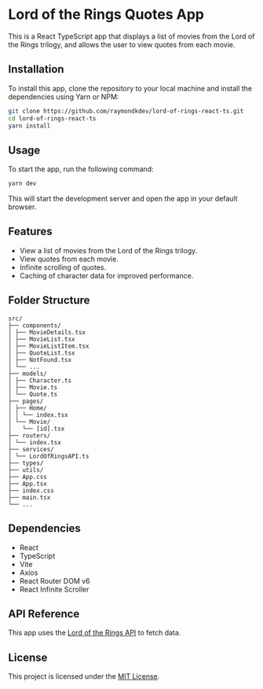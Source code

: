 # Lord of the Rings Quotes App

This is a React TypeScript app that displays a list of movies from the Lord of the Rings trilogy, and allows the user to view quotes from each movie.

## Installation

To install this app, clone the repository to your local machine and install the dependencies using Yarn or NPM:

```bash
git clone https://github.com/raymondkdev/lord-of-rings-react-ts.git
cd lord-of-rings-react-ts
yarn install
```

## Usage

To start the app, run the following command:

```bash
yarn dev
```

This will start the development server and open the app in your default browser.

## Features

- View a list of movies from the Lord of the Rings trilogy.
- View quotes from each movie.
- Infinite scrolling of quotes.
- Caching of character data for improved performance.

## Folder Structure

```
src/
├── components/
│ ├── MovieDetails.tsx
│ ├── MovieList.tsx
│ ├── MovieListItem.tsx
│ ├── QuoteList.tsx
│ ├── NotFound.tsx
│ └── ...
├── models/
│ ├── Character.ts
│ ├── Movie.ts
│ └── Quote.ts
├── pages/
│ ├── Home/
│ │ └── index.tsx
│ └── Movie/
│   └── [id].tsx
├── routers/
│ └── index.tsx
├── services/
│ └── LordOfRingsAPI.ts
├── types/
├── utils/
├── App.css
├── App.tsx
├── index.css
├── main.tsx
└── ...
```

## Dependencies

- React
- TypeScript
- Vite
- Axios
- React Router DOM v6
- React Infinite Scroller

## API Reference

This app uses the [Lord of the Rings API](https://the-one-api.dev/) to fetch data.

## License

This project is licensed under the [MIT License](LICENSE).
